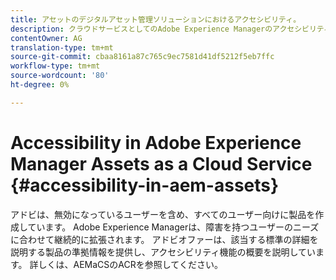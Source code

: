 ```yaml
---
title: アセットのデジタルアセット管理ソリューションにおけるアクセシビリティ。
description: クラウドサービスとしてのAdobe Experience Managerのアクセシビリティ機能が、ユーザーを無効にする際にどのように役立つかを知っています。
contentOwner: AG
translation-type: tm+mt
source-git-commit: cbaa8161a87c765c9ec7581d41df5212f5eb7ffc
workflow-type: tm+mt
source-wordcount: '80'
ht-degree: 0%

---
```



# Accessibility in Adobe Experience Manager Assets as a Cloud Service {#accessibility-in-aem-assets}

アドビは、無効になっているユーザーを含め、すべてのユーザー向けに製品を作成しています。 Adobe Experience Managerは、障害を持つユーザーのニーズに合わせて継続的に拡張されます。 アドビオファーは、該当する標準の詳細を説明する製品の準拠情報を提供し、アクセシビリティ機能の概要を説明しています。
詳しくは、AEMaCSのACRを参照してください。
